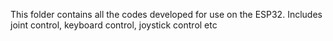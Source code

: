 This folder contains all the codes developed for use on the ESP32. Includes joint control, keyboard control, joystick control etc
